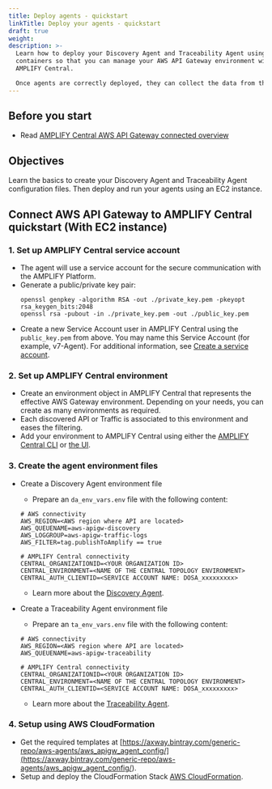```yaml
---
title: Deploy agents - quickstart
linkTitle: Deploy your agents - quickstart
draft: true
weight: 
description: >-
  Learn how to deploy your Discovery Agent and Traceability Agent using Docker
  containers so that you can manage your AWS API Gateway environment within
  AMPLIFY Central.

  Once agents are correctly deployed, they can collect the data from the AWS API Gateway and send it securely to AMPLIFY Central.
---
```

## Before you start

* Read [AMPLIFY Central AWS API Gateway connected overview](/docs/central/connect-aws-gateway/)

## Objectives

Learn the basics to create your Discovery Agent and Traceability Agent configuration files.  Then deploy and run your agents using an EC2 instance.

## Connect AWS API Gateway to AMPLIFY Central quickstart (With EC2 instance)

### 1. Set up AMPLIFY Central service account

* The agent will use a service account for the secure communication with the AMPLIFY Platform.
* Generate a public/private key pair:
    ```
    openssl genpkey -algorithm RSA -out ./private_key.pem -pkeyopt rsa_keygen_bits:2048
    openssl rsa -pubout -in ./private_key.pem -out ./public_key.pem
    ```
* Create a new Service Account user in AMPLIFY Central using the `public_key.pem` from above. You may name this Service Account (for example, v7-Agent). For additional information, see [Create a service account](/docs/central/cli_central/cli_install/#create-a-service-account).

### 2. Set up AMPLIFY Central environment

* Create an environment object in AMPLIFY Central that represents the effective AWS Gateway environment. Depending on your needs, you can create as many environments as required.
* Each discovered API or Traffic is associated to this environment and eases the filtering.
* Add your environment to AMPLIFY Central using either the [AMPLIFY Central CLI](/docs/central/cli_central/cli_environments/) or [the UI](/docs/central/connect-api-manager/prepare-amplify-central/#create-environment-using-the-ui).

### 3. Create the agent environment files

* Create a Discovery Agent environment file

    * Prepare an `da_env_vars.env` file with the following content:

    ```
    # AWS connectivity
    AWS_REGION=<AWS region where API are located>
    AWS_QUEUENAME=aws-apigw-discovery
    AWS_LOGGROUP=aws-apigw-traffic-logs
    AWS_FILTER=tag.publishToAmplify == true

    # AMPLIFY Central connectivity
    CENTRAL_ORGANIZATIONID=<YOUR ORGANIZATION ID>
    CENTRAL_ENVIRONMENT=<NAME OF THE CENTRAL TOPOLOGY ENVIRONMENT>
    CENTRAL_AUTH_CLIENTID=<SERVICE ACCOUNT NAME: DOSA_xxxxxxxxx>
    ```

    * Learn more about the [Discovery Agent](/docs/central/connect-aws-gateway/deploy-your-agents-1/#discovery-agent).

* Create a Traceability Agent environment file

    * Prepare an `ta_env_vars.env` file with the following content:

    ```
    # AWS connectivity
    AWS_REGION=<AWS region where API are located>
    AWS_QUEUENAME=aws-apigw-traceability

    # AMPLIFY Central connectivity
    CENTRAL_ORGANIZATIONID=<YOUR ORGANIZATION ID>
    CENTRAL_ENVIRONMENT=<NAME OF THE CENTRAL TOPOLOGY ENVIRONMENT>
    CENTRAL_AUTH_CLIENTID=<SERVICE ACCOUNT NAME: DOSA_xxxxxxxxx>
    ```

    * Learn more about the [Traceability Agent](/docs/central/connect-aws-gateway/deploy-your-agents-1/#traceability-agent).

### 4. Setup using AWS CloudFormation

* Get the required templates at [https://axway.bintray.com/generic-repo/aws-agents/aws_apigw_agent_config/](<https://axway.bintray.com/generic-repo/aws-agents/aws_apigw_agent_config/>).
* Setup and deploy the CloudFormation Stack [AWS CloudFormation](/docs/central/connect-aws-gateway/prepare-aws-api-gateway/#set-up-the-cloudformation).
